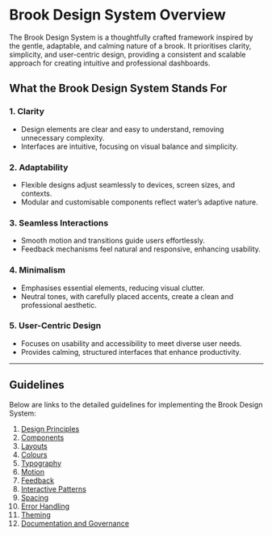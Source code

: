 # Brook Design System Overview

The Brook Design System is a thoughtfully crafted framework inspired by the gentle, adaptable, and calming nature of a brook. It prioritises clarity, simplicity, and user-centric design, providing a consistent and scalable approach for creating intuitive and professional dashboards.

## What the Brook Design System Stands For

### 1. Clarity
- Design elements are clear and easy to understand, removing unnecessary complexity.
- Interfaces are intuitive, focusing on visual balance and simplicity.

### 2. Adaptability
- Flexible designs adjust seamlessly to devices, screen sizes, and contexts.
- Modular and customisable components reflect water’s adaptive nature.

### 3. Seamless Interactions
- Smooth motion and transitions guide users effortlessly.
- Feedback mechanisms feel natural and responsive, enhancing usability.

### 4. Minimalism
- Emphasises essential elements, reducing visual clutter.
- Neutral tones, with carefully placed accents, create a clean and professional aesthetic.

### 5. User-Centric Design
- Focuses on usability and accessibility to meet diverse user needs.
- Provides calming, structured interfaces that enhance productivity.

---

## Guidelines

Below are links to the detailed guidelines for implementing the Brook Design System:

1. [Design Principles](./docs/design_principles.md)
2. [Components](./docs/components.md)
3. [Layouts](./docs/layouts.md)
4. [Colours](./docs/colours.md)
5. [Typography](./docs/typography.md)
6. [Motion](./docs/motion.md)
7. [Feedback](./docs/feedback.md)
8. [Interactive Patterns](./docs/interactive_patterns.md)
9. [Spacing](./docs/spacing.md)
10. [Error Handling](./docs/error_handling.md)
11. [Theming](./docs/theming.md)
12. [Documentation and Governance](./docs/documentation_and_governance.md)
